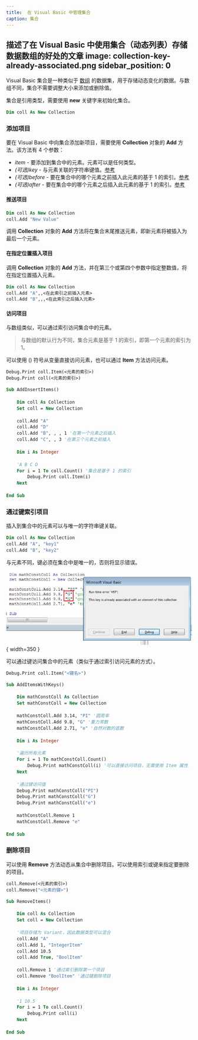 ```yaml
---
title:  在 Visual Basic 中管理集合
caption: 集合
---
```

 描述了在 Visual Basic 中使用集合（动态列表）存储数据数组的好处的文章
image: collection-key-already-associated.png
sidebar_position: 0
---
Visual Basic 集合是一种类似于 [数组](/docs/codestack/visual-basic/data-sets/array) 的数据集，用于存储动态变化的数据。与数组不同，集合不需要调整大小来添加或删除值。

集合是引用类型，需要使用 **new** 关键字来初始化集合。

~~~ vb
Dim coll As New Collection
~~~

### 添加项目

要在 Visual Basic 中向集合添加新项目，需要使用 **Collection** 对象的 **Add** 方法。该方法有 4 个参数：

* *item* - 要添加到集合中的元素。元素可以是任何类型。
* *(可选)key* - 与元素关联的字符串键值。[参考](#通过键索引项目)
* *(可选)before* - 要在集合中的哪个元素之前插入此元素的基于 1 的索引。[参考](#在指定位置插入项目)
* *(可选)after* - 要在集合中的哪个元素之后插入此元素的基于 1 的索引。[参考](#在指定位置插入项目)

#### 推送项目

~~~ vb
Dim coll As New Collection
coll.Add "New Value"
~~~

调用 **Collection** 对象的 **Add** 方法将在集合末尾推送元素，即新元素将被插入为最后一个元素。

#### 在指定位置插入项目

调用 **Collection** 对象的 **Add** 方法，并在第三个或第四个参数中指定整数值，将在指定位置插入元素。

~~~ vb
Dim coll As New Collection
coll.Add "A",,<在此索引之前插入元素>
coll.Add "B",,,<在此索引之后插入元素>
~~~

#### 访问项目

与数组类似，可以通过索引访问集合中的元素。

> 与数组的默认行为不同，集合元素是基于 1 的索引，即第一个元素的索引为 1。

可以使用 () 符号从变量直接访问元素，也可以通过 **Item** 方法访问元素。

~~~ vb
Debug.Print coll.Item(<元素的索引>)
Debug.Print coll(<元素的索引>)
~~~

~~~ vb
Sub AddInsertItems()

    Dim coll As Collection
    Set coll = New Collection
    
    coll.Add "A"
    coll.Add "D"
    coll.Add "B", , , 1 '在第一个元素之后插入
    coll.Add "C", , 3 '在第三个元素之前插入
    
    Dim i As Integer
    
    'A B C D
    For i = 1 To coll.Count() '集合是基于 1 的索引
        Debug.Print coll.Item(i)
    Next
    
End Sub
~~~



### 通过键索引项目

插入到集合中的元素可以与唯一的字符串键关联。

~~~ vb
Dim coll As New Collection
coll.Add "A", "key1"
coll.Add "B", "key2"
~~~

与元素不同，键必须在集合中是唯一的，否则将显示错误。

![运行时错误 '457'：该键已与此集合的元素关联](collection-key-already-associated.png){ width=350 }

可以通过键访问集合中的元素（类似于通过索引访问元素的方式）。

~~~ vb
Debug.Print coll.Item("<键名>")
~~~

~~~ vb
Sub AddItemsWithKeys()

    Dim mathConstColl As Collection
    Set mathConstColl = New Collection
    
    mathConstColl.Add 3.14, "PI" '圆周率
    mathConstColl.Add 9.8, "G" '重力常数
    mathConstColl.Add 2.71, "e" '自然对数的底数
    
    Dim i As Integer
    
    '遍历所有元素
    For i = 1 To mathConstColl.Count()
        Debug.Print mathConstColl(i) '可以直接访问项目，无需使用 Item 属性
    Next
    
    '通过键访问值
    Debug.Print mathConstColl("PI")
    Debug.Print mathConstColl("G")
    Debug.Print mathConstColl("e")
    
    mathConstColl.Remove 1
    mathConstColl.Remove "e"

End Sub
~~~



### 删除项目

可以使用 **Remove** 方法动态从集合中删除项目。可以使用索引或键来指定要删除的项目。

~~~ vb
coll.Remove(<元素的索引>)
coll.Remove("<元素的键>")
~~~

~~~ vb
Sub RemoveItems()
    
    Dim coll As Collection
    Set coll = New Collection
    
    '项目存储为 Variant，因此数据类型可以混合
    coll.Add "A"
    coll.Add 1, "IntegerItem"
    coll.Add 10.5
    coll.Add True, "BoolItem"
    
    coll.Remove 1 '通过索引删除第一个项目
    coll.Remove "BoolItem" '通过键删除项目
    
    Dim i As Integer
    
    '1 10.5
    For i = 1 To coll.Count()
        Debug.Print coll(i)
    Next
    
End Sub
~~~


